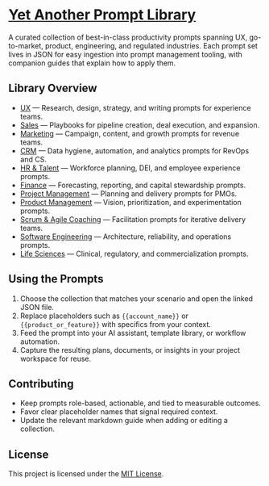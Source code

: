 # [Yet Another Prompt Library](https://github.com/grantges/yapl)

A curated collection of best-in-class productivity prompts spanning UX, go-to-market, product, engineering, and regulated industries. Each prompt set lives in JSON for easy ingestion into prompt management tooling, with companion guides that explain how to apply them.

## Library Overview
- [UX](docs/UX.md) — Research, design, strategy, and writing prompts for experience teams.
- [Sales](docs/Sales.md) — Playbooks for pipeline creation, deal execution, and expansion.
- [Marketing](docs/Marketing.md) — Campaign, content, and growth prompts for revenue teams.
- [CRM](docs/CRM.md) — Data hygiene, automation, and analytics prompts for RevOps and CS.
- [HR & Talent](docs/HR.md) — Workforce planning, DEI, and employee experience prompts.
- [Finance](docs/Finance.md) — Forecasting, reporting, and capital stewardship prompts.
- [Project Management](docs/ProjectManagement.md) — Planning and delivery prompts for PMOs.
- [Product Management](docs/ProductManagement.md) — Vision, prioritization, and experimentation prompts.
- [Scrum & Agile Coaching](docs/Scrum.md) — Facilitation prompts for iterative delivery teams.
- [Software Engineering](docs/SoftwareEngineering.md) — Architecture, reliability, and operations prompts.
- [Life Sciences](docs/LifeSciences.md) — Clinical, regulatory, and commercialization prompts.

## Using the Prompts
1. Choose the collection that matches your scenario and open the linked JSON file.
2. Replace placeholders such as `{{account_name}}` or `{{product_or_feature}}` with specifics from your context.
3. Feed the prompt into your AI assistant, template library, or workflow automation.
4. Capture the resulting plans, documents, or insights in your project workspace for reuse.

## Contributing
- Keep prompts role-based, actionable, and tied to measurable outcomes.
- Favor clear placeholder names that signal required context.
- Update the relevant markdown guide when adding or editing a collection.

## License
This project is licensed under the [MIT License](LICENSE).
